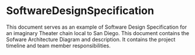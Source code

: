 # SoftwareDesignSpecification

This document serves as an example of Software Design Specification for an imaginary Theater chain local to San Diego.
This document contains the Sofware Architecture Diagram and description.
It contains the project timeline and team member responsibilities.


